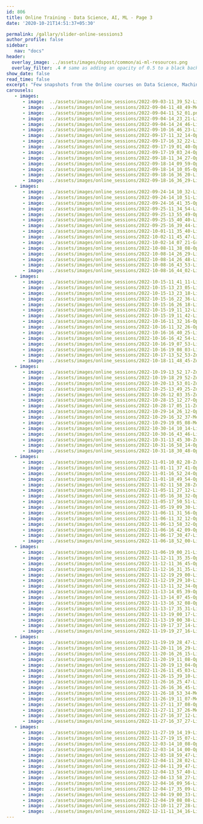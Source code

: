 ```yaml
---
id: 806    
title: Online Training - Data Science, AI, ML - Page 3
date: '2020-10-21T14:51:37+05:30'

permalink: /gallary/slider-online-sessions3
author_profile: false
sidebar:
   nav: "docs"
header:
  overlay_image: ../assets/images/dspost/common/ai-ml-resources.png
  overlay_filter: .4 # same as adding an opacity of 0.5 to a black background
show_date: false
read_time: false
excerpt: "Few snapshots from the Online courses on Data Science, Machine Learning, Deep Learning, NLP, Project Management, Agile Management. 2000+ learners, 400+ sessions, 1600+ Hours. Learners across the Glove."
carousels:
   - images: 
      - image:  ../assets/images/online_sessions/2022-09-03-11_39_52-LiveSession-upGrad.png
      - image:  ../assets/images/online_sessions/2022-09-04-11_48_49-Meet-nmn-xnbb-bfk.png
      - image:  ../assets/images/online_sessions/2022-09-04-11_52_01.png
      - image:  ../assets/images/online_sessions/2022-09-04-14_23_21-LiveSession-upGrad.png
      - image:  ../assets/images/online_sessions/2022-09-04-14_24_46-LiveSession-upGrad.png
      - image:  ../assets/images/online_sessions/2022-09-10-16_46_23-LiveSession-upGrad.png
      - image:  ../assets/images/online_sessions/2022-09-17-11_32_14-OpenBoard.png
      - image:  ../assets/images/online_sessions/2022-09-17-16_32_22-LiveSession-upGrad.png
      - image:  ../assets/images/online_sessions/2022-09-17-19_01_40-OpenBoard.png
      - image:  ../assets/images/online_sessions/2022-09-17-19_03_24-OpenBoard.png
      - image:  ../assets/images/online_sessions/2022-09-18-11_34_27-OpenBoard.png
      - image:  ../assets/images/online_sessions/2022-09-18-14_09_59-OpenBoard.png
      - image:  ../assets/images/online_sessions/2022-09-18-14_10_05-OpenBoard.png
      - image:  ../assets/images/online_sessions/2022-09-18-16_36_20-LiveSession-upGrad.png
      - image:  ../assets/images/online_sessions/2022-09-18-16_36_29-LiveSession-upGrad.png
   - images: 
      - image:  ../assets/images/online_sessions/2022-09-24-14_10_32-LiveSession-upGrad.png
      - image:  ../assets/images/online_sessions/2022-09-24-14_10_51-LiveSession-upGrad.png
      - image:  ../assets/images/online_sessions/2022-09-24-16_41_35-OpenBoard.png
      - image:  ../assets/images/online_sessions/2022-09-25-11_34_54-LiveSession-upGrad.png
      - image:  ../assets/images/online_sessions/2022-09-25-13_55_49-OpenBoard.png
      - image:  ../assets/images/online_sessions/2022-09-25-15_40_40-LiveSession-upGrad.png
      - image:  ../assets/images/online_sessions/2022-09-25-16_39_44-LiveSession-upGrad.png
      - image:  ../assets/images/online_sessions/2022-10-01-11_35_40-LiveSession-upGrad.png
      - image:  ../assets/images/online_sessions/2022-10-02-11_45_47-LiveSession-upGrad.png
      - image:  ../assets/images/online_sessions/2022-10-02-14_07_21-Groove-Music.png
      - image:  ../assets/images/online_sessions/2022-10-08-11_38_08-OpenBoard.png
      - image:  ../assets/images/online_sessions/2022-10-08-14_26_29-LiveSession-upGrad.png
      - image:  ../assets/images/online_sessions/2022-10-08-14_26_48-LiveSession-upGrad.png
      - image:  ../assets/images/online_sessions/2022-10-08-16_43_53-LiveSession-upGrad.png
      - image:  ../assets/images/online_sessions/2022-10-08-16_44_02-LiveSession-upGrad.png
   - images: 
      - image:  ../assets/images/online_sessions/2022-10-15-11_41_11-LiveSession-upGrad.png
      - image:  ../assets/images/online_sessions/2022-10-15-13_23_05-LiveSession-upGrad.png
      - image:  ../assets/images/online_sessions/2022-10-15-13_23_18-LiveSession-upGrad.png
      - image:  ../assets/images/online_sessions/2022-10-15-16_22_36-LiveSession-upGrad.png
      - image:  ../assets/images/online_sessions/2022-10-15-16_26_18-LiveSession-upGrad.png
      - image:  ../assets/images/online_sessions/2022-10-15-19_11_12-LiveSession-upGrad.png
      - image:  ../assets/images/online_sessions/2022-10-15-19_11_42-LiveSession-upGrad.png
      - image:  ../assets/images/online_sessions/2022-10-16-11_32_16-OpenBoard.png
      - image:  ../assets/images/online_sessions/2022-10-16-11_32_26-OpenBoard.png
      - image:  ../assets/images/online_sessions/2022-10-16-16_40_25-LiveSession-upGrad.png
      - image:  ../assets/images/online_sessions/2022-10-16-16_42_54-LiveSession-upGrad.png
      - image:  ../assets/images/online_sessions/2022-10-16-19_07_53-LiveSession-upGrad.png
      - image:  ../assets/images/online_sessions/2022-10-16-19_08_03-LiveSession-upGrad.png
      - image:  ../assets/images/online_sessions/2022-10-17-13_52_53-Zoom-Meeting.png
      - image:  ../assets/images/online_sessions/2022-10-18-11_48_45-Zoom-Meeting.png
   - images: 
      - image:  ../assets/images/online_sessions/2022-10-19-13_52_17-Zoom-Meeting.png
      - image:  ../assets/images/online_sessions/2022-10-19-18_29_52-Zoom-Meeting.png
      - image:  ../assets/images/online_sessions/2022-10-20-13_53_01-Zoom-Meeting.png
      - image:  ../assets/images/online_sessions/2022-10-25-13_49_25-Zoom-Meeting.png
      - image:  ../assets/images/online_sessions/2022-10-26-12_03_35-Zoom-Meeting.png
      - image:  ../assets/images/online_sessions/2022-10-28-15_12_27-OpenBoard.png
      - image:  ../assets/images/online_sessions/2022-10-28-17_05_11-Zoom-Meeting.png
      - image:  ../assets/images/online_sessions/2022-10-29-14_26_12-OpenBoard.png
      - image:  ../assets/images/online_sessions/2022-10-29-16_32_37-Meet-rir-yhao-oww.png
      - image:  ../assets/images/online_sessions/2022-10-29-19_05_08-Meet-kec-vwwv-hqp.png
      - image:  ../assets/images/online_sessions/2022-10-30-14_10_14-LiveSession-upGrad.png
      - image:  ../assets/images/online_sessions/2022-10-30-16_43_46-LiveSession-upGrad.png
      - image:  ../assets/images/online_sessions/2022-10-31-13_45_30-Zoom-Meeting.png
      - image:  ../assets/images/online_sessions/2022-10-31-16_58_14-OpenBoard.png
      - image:  ../assets/images/online_sessions/2022-10-31-18_30_48-OpenBoard.png
   - images: 
      - image:  ../assets/images/online_sessions/2022-11-01-10_02_28-Zoom-Meeting.png
      - image:  ../assets/images/online_sessions/2022-11-01-11_37_41-OpenBoard.png
      - image:  ../assets/images/online_sessions/2022-11-01-16_52_24-OpenBoard.png
      - image:  ../assets/images/online_sessions/2022-11-01-18_49_54-OpenBoard.png
      - image:  ../assets/images/online_sessions/2022-11-02-11_58_28-Zoom-Meeting.png
      - image:  ../assets/images/online_sessions/2022-11-05-11_27_12-LiveSession-upGrad.png
      - image:  ../assets/images/online_sessions/2022-11-05-16_38_32-OpenBoard.png
      - image:  ../assets/images/online_sessions/2022-11-05-17_50_51-LiveSession-upGrad.png
      - image:  ../assets/images/online_sessions/2022-11-05-19_09_30-LiveSession-upGrad.png
      - image:  ../assets/images/online_sessions/2022-11-06-11_31_56-OpenBoard.png
      - image:  ../assets/images/online_sessions/2022-11-06-11_32_12-OpenBoard.png
      - image:  ../assets/images/online_sessions/2022-11-06-13_58_32-OpenBoard.png
      - image:  ../assets/images/online_sessions/2022-11-06-16_42_09-OpenBoard.png
      - image:  ../assets/images/online_sessions/2022-11-06-17_30_47-LiveSession-upGrad.png
      - image:  ../assets/images/online_sessions/2022-11-06-18_52_00-LiveSession-upGrad.png
   - images: 
      - image:  ../assets/images/online_sessions/2022-11-06-19_00_21-LiveSession-upGrad.png
      - image:  ../assets/images/online_sessions/2022-11-12-11_35_35-OpenBoard.png
      - image:  ../assets/images/online_sessions/2022-11-12-11_36_45-OpenBoard.png
      - image:  ../assets/images/online_sessions/2022-11-12-16_31_35-LiveSession-upGrad.png
      - image:  ../assets/images/online_sessions/2022-11-12-19_29_00-LiveSession-upGrad.png
      - image:  ../assets/images/online_sessions/2022-11-12-19_29_10-LiveSession-upGrad.png
      - image:  ../assets/images/online_sessions/2022-11-13-11_32_34-OpenBoard.png
      - image:  ../assets/images/online_sessions/2022-11-13-14_05_39-OpenBoard.png
      - image:  ../assets/images/online_sessions/2022-11-13-14_07_45-OpenBoard.png
      - image:  ../assets/images/online_sessions/2022-11-13-16_32_08-OpenBoard.png
      - image:  ../assets/images/online_sessions/2022-11-13-17_35_31-LiveSession-upGrad.png
      - image:  ../assets/images/online_sessions/2022-11-13-19_00_17-LiveSession-upGrad.png
      - image:  ../assets/images/online_sessions/2022-11-13-19_00_38-LiveSession-upGrad.png
      - image:  ../assets/images/online_sessions/2022-11-19-17_37_14-LiveSession-upGrad.png
      - image:  ../assets/images/online_sessions/2022-11-19-19_27_16-LiveSession-upGrad.png
   - images: 
      - image:  ../assets/images/online_sessions/2022-11-19-19_28_47-LiveSession-upGrad.png
      - image:  ../assets/images/online_sessions/2022-11-20-11_16_29-LiveSession-upGrad.png
      - image:  ../assets/images/online_sessions/2022-11-20-16_26_15-LiveSession-upGrad.png
      - image:  ../assets/images/online_sessions/2022-11-20-19_11_08-OpenBoard.png
      - image:  ../assets/images/online_sessions/2022-11-20-19_13_04-OpenBoard.png
      - image:  ../assets/images/online_sessions/2022-11-26-11_45_03-LiveSession-upGrad.png
      - image:  ../assets/images/online_sessions/2022-11-26-15_39_10-LiveSession-upGrad.png
      - image:  ../assets/images/online_sessions/2022-11-26-16_25_47-LiveSession-upGrad.png
      - image:  ../assets/images/online_sessions/2022-11-26-16_36_45-LiveSession-upGrad.png
      - image:  ../assets/images/online_sessions/2022-11-26-18_53_34-Meet-ywh-ruiy-hwd.png
      - image:  ../assets/images/online_sessions/2022-11-26-19_11_07-Meet-ywh-ruiy-hwd.png
      - image:  ../assets/images/online_sessions/2022-11-27-11_37_08-OpenBoard.png
      - image:  ../assets/images/online_sessions/2022-11-27-11_37_26-Meet-era-ofsm-faf.png
      - image:  ../assets/images/online_sessions/2022-11-27-16_37_12-LiveSession-upGrad.png
      - image:  ../assets/images/online_sessions/2022-11-27-16_37_27-LiveSession-upGrad.png
   - images: 
      - image:  ../assets/images/online_sessions/2022-11-27-19_14_19-LiveSession-upGrad.png
      - image:  ../assets/images/online_sessions/2022-11-27-19_15_07-LiveSession-upGrad.png
      - image:  ../assets/images/online_sessions/2022-12-03-14_10_08-OpenBoard.png
      - image:  ../assets/images/online_sessions/2022-12-03-14_14_00-OpenBoard.png
      - image:  ../assets/images/online_sessions/2022-12-03-18_59_47-LiveSession-upGrad.png
      - image:  ../assets/images/online_sessions/2022-12-04-11_28_02-LiveSession-upGrad.png
      - image:  ../assets/images/online_sessions/2022-12-04-11_39_47-LiveSession-upGrad.png
      - image:  ../assets/images/online_sessions/2022-12-04-13_57_40-LiveSession-upGrad.png
      - image:  ../assets/images/online_sessions/2022-12-04-13_58_27-LiveSession-upGrad.png
      - image:  ../assets/images/online_sessions/2022-12-04-16_09_56-LiveSession-upGrad.png
      - image:  ../assets/images/online_sessions/2022-12-04-17_35_09-LiveSession-upGrad.png
      - image:  ../assets/images/online_sessions/2022-12-04-19_00_33-LiveSession-upGrad.png
      - image:  ../assets/images/online_sessions/2022-12-04-19_08_08-LiveSession-upGrad.png
      - image:  ../assets/images/online_sessions/2022-12-10-11_27_28-LiveSession-upGrad.png
      - image:  ../assets/images/online_sessions/2022-12-11-11_34_16-LiveSession-upGrad.png
---    
```




